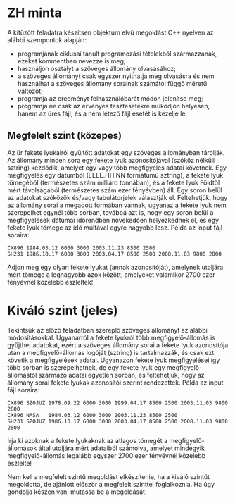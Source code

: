 # ZH minta

A kitűzött feladatra készítsen objektum elvű megoldást C++ nyelven az alábbi szempontok alapján:
-	programjának ciklusai tanult programozási tételekből származzanak, ezeket kommentben nevezze is meg;
-	használjon osztályt a szöveges állomány olvasásához;
-	a szöveges állományt csak egyszer nyithatja meg olvasásra és nem használhat a szöveges állomány sorainak számától függő méretű változót;
-	programja az eredményt felhasználóbarát módon jelenítse meg; 
-	programja ne csak az érvényes tesztesetekre működjön helyesen, hanem az üres fájl, és a nem létező fájl esetét is kezelje le.

## Megfelelt szint (közepes)
Az űr fekete lyukairól gyűjtött adatokat egy szöveges állományban tárolják. Az állomány minden sora egy fekete lyuk azonosítójával (szóköz nélküli sztring) kezdődik, amelyet egy vagy több megfigyelés adatai követnek. Egy megfigyelés egy dátumból (EEEE.HH.NN formátumú sztring), a fekete lyuk tömegéből (természetes szám milliárd tonnában), és a fekete lyuk Földtől mért távolságából (természetes szám ezer fényévben) áll. Egy soron belül az adatokat szóközök és/vagy tabulátorjelek választják el. Feltehetjük, hogy az állomány sorai a megadott formában vannak, ugyanaz a fekete lyuk nem szerepelhet egynél több sorban, továbbá azt is, hogy egy soron belül a megfigyelések dátumai időrendben növekedően helyezkednek el, és egy fekete lyuk tömege az idő múltával egyre nagyobb lesz. 
Példa az input fájl soraira:
```
CX896 1984.03.12 6000 3000 2003.11.23 8500 2500 
SH231 1986.10.17 6000 3000 2003.04.17 8500 2500 2008.11.03 9800 2800
```
Adjon meg egy olyan fekete lyukat (annak azonosítóját), amelynek utoljára mért tömege a legnagyobb azok között, amelyeket valamikor 2700 ezer fényévnél közelebb észleltek!  


# Kiváló szint (jeles) 
Tekintsük az előző feladatban szereplő szöveges állományt az alábbi módosításokkal. Ugyanarról a fekete lyukról több megfigyelő-állomás is gyűjthet adatokat, ezért a szöveges állomány sorai a fekete lyuk azonosítója után a megfigyelő-állomás logóját (sztring) is tartalmazzák, és csak ezt követik a megfigyelések adatai. Ugyanazon fekete lyuk megfigyelései így több sorban is szerepelhetnek, de egy fekete lyuk egy megfigyelő-állomástól származó adatai egyetlen sorban, és feltehetjük, hogy az állomány sorai fekete lyukak azonosítói szerint rendezettek. 
Példa az input fájl soraira:
```
CX896 SZOJUZ 1978.09.22 6000 3000 1999.04.17 8500 2500 2003.11.03 9800 2800
CX896 NASA   1984.03.12 6000 3000 2003.11.23 8500 2500 
SH231 SZOJUZ 1986.10.17 6000 3000 2003.04.17 8500 2500 2008.11.03 9800 2800
```
Írja ki azoknak a fekete lyukaknak az átlagos tömegét a megfigyelő-állomások által utoljára mért adataiból számolva, amelyet mindegyik megfigyelő-állomás legalább egyszer 2700 ezer fényévnél közelebb észlelte!

Nem kell a megfelelt szintű megoldást elkészítenie, ha a kiváló szintűt megoldotta, de ajánlott először a megfelelt szinttel foglalkoznia. Ha úgy gondolja készen van, mutassa be a megoldását. 
